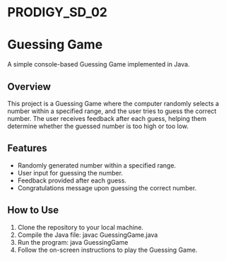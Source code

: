 # PRODIGY_SD_02

# Guessing Game

A simple console-based Guessing Game implemented in Java.

## Overview

This project is a Guessing Game where the computer randomly selects a number within a specified range, and the user tries to guess the correct number. The user receives feedback after each guess, helping them determine whether the guessed number is too high or too low.

## Features

- Randomly generated number within a specified range.
- User input for guessing the number.
- Feedback provided after each guess.
- Congratulations message upon guessing the correct number.

## How to Use

1. Clone the repository to your local machine.
2. Compile the Java file: javac GuessingGame.java
3. Run the program: java GuessingGame
4. Follow the on-screen instructions to play the Guessing Game.
